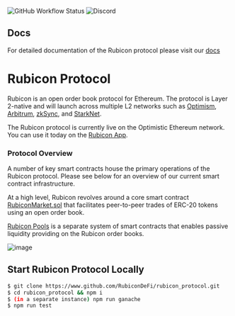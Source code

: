 ![GitHub Workflow Status](https://img.shields.io/github/workflow/status/RubiconDeFi/rubicon_protocol/Truffle%20Tests)
![Discord](https://img.shields.io/discord/752590582274326680?link=https://discord.com/invite/E7pS24J&link=https://discord.com/invite/E7pS24J)

## Docs

For detailed documentation of the Rubicon protocol please visit our [docs](https://docs.rubicon.finance/)

# Rubicon Protocol

Rubicon is an open order book protocol for Ethereum. The protocol is Layer 2-native and will launch across multiple L2 networks such as [Optimism](https://optimism.io/), [Arbitrum](https://arbitrum.io/), [zkSync](https://zksync.io/), and [StarkNet](https://starkware.co/starknet/).

The Rubicon protocol is currently live on the Optimistic Ethereum network. You can use it today on the [Rubicon App](https://app.rubicon.finance).

### Protocol Overview

A number of key smart contracts house the primary operations of the Rubicon protocol. Please see below for an overview of our current smart contract infrastructure.

At a high level, Rubicon revolves around a core smart contract [RubiconMarket.sol](https://github.com/RubiconDeFi/rubicon_protocol/blob/master/contracts/RubiconMarket.sol) that facilitates peer-to-peer trades of ERC-20 tokens using an open order book.

[Rubicon Pools](https://docs.rubicon.finance/contracts/rubicon-pools) is a separate system of smart contracts that enables passive liquidity providing on the Rubicon order books.

![image](https://user-images.githubusercontent.com/60487118/142698674-4b21a487-72b8-4c1b-9d7c-f340d00352fc.png)

## Start Rubicon Protocol Locally

```bash
$ git clone https://www.github.com/RubiconDeFi/rubicon_protocol.git   
$ cd rubicon_protocol && npm i
$ (in a separate instance) npm run ganache
$ npm run test
```
